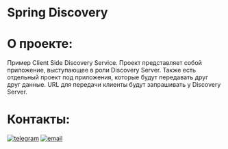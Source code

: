 Spring Discovery
=========================================

**О проекте:**
==
Пример Client Side Discovery Service.
Проект представляет собой приложение, выступающее в роли Discovery Server.
Также есть отдельный проект под приложения, которые будут передавать друг друг данные. 
URL для передачи клиенты будут запрашивать у Discovery Server. 

**Контакты:**
==
[![telegram](https://img.shields.io/badge/Telegram-gray?style=for-the-badge&logo=Telegram&logoColor=white)](https://t.me/pavlovilyaru)
[![email](https://img.shields.io/badge/Mail.Ru-blue?style=for-the-badge&logo=Mail.Ru&logoColor=white)](mailto:ilya.pavlov@list.ru)
